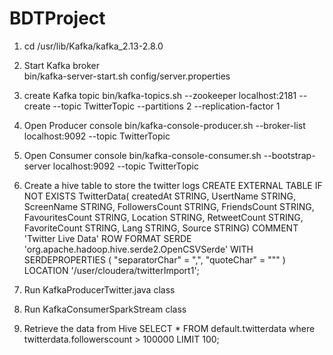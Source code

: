 # BDTProject
1. cd /usr/lib/Kafka/kafka_2.13-2.8.0

2. Start Kafka broker  
    bin/kafka-server-start.sh config/server.properties

3. create Kafka topic
    bin/kafka-topics.sh --zookeeper localhost:2181 --create --topic TwitterTopic --partitions 2 --replication-factor 1

4. Open Producer console 
    bin/kafka-console-producer.sh --broker-list localhost:9092 --topic TwitterTopic

5. Open Consumer console 
    bin/kafka-console-consumer.sh --bootstrap-server localhost:9092 --topic TwitterTopic

6. Create a hive table to store the twitter logs
    CREATE EXTERNAL TABLE IF NOT EXISTS TwitterData(
        createdAt STRING, 
        UsertName STRING,
		ScreenName STRING,
        FollowersCount STRING,
		FriendsCount STRING,
		FavouritesCount STRING,
        Location STRING,
		RetweetCount STRING,
		FavoriteCount STRING,
        Lang STRING,
		Source STRING)
    COMMENT 'Twitter Live Data'
    ROW FORMAT SERDE 'org.apache.hadoop.hive.serde2.OpenCSVSerde'
    WITH SERDEPROPERTIES (
    "separatorChar" = ",",
    "quoteChar" = "\"" )
     LOCATION '/user/cloudera/twitterImport1';

7. Run KafkaProducerTwitter.java class

8. Run KafkaConsumerSparkStream class

9. Retrieve the data from Hive
    SELECT * FROM default.twitterdata 
    where twitterdata.followerscount > 100000
    LIMIT 100;
